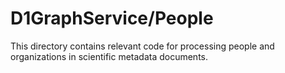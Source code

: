 # D1GraphService/People

This directory contains relevant code for processing people and organizations
in scientific metadata documents.
